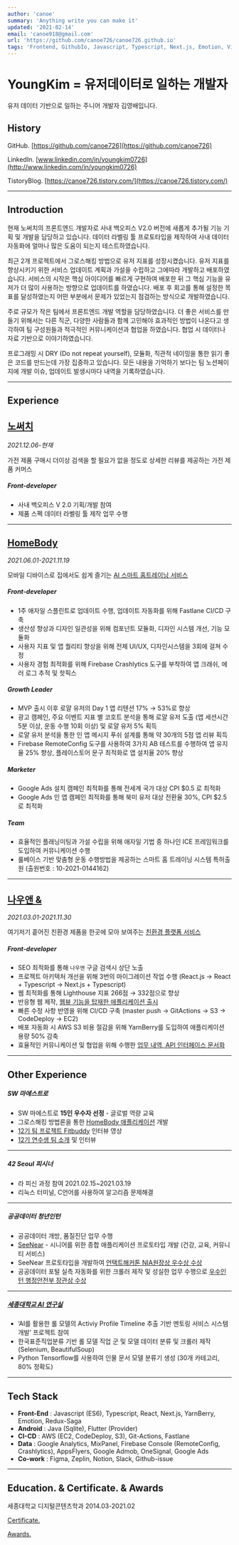 ```yaml
---
author: 'canoe'
summary: 'Anything write you can make it'
updated: '2021-02-14'
email: 'canoe918@gmail.com'
url: 'https://github.com/canoe726/canoe726.github.io'
tags: 'Frontend, GithubIo, Javascript, Typescript, Next.js, Emotion, Vite, Tailwind, Flutter'
---
```


# YoungKim =  유저데이터로 일하는 개발자

유저 데이터 기반으로 일하는 주니어 개발자 김영배입니다.

## History

GitHub. [https://github.com/canoe726](https://github.com/canoe726)

LinkedIn. [www.linkedin.com/in/youngkim0726](http://www.linkedin.com/in/youngkim0726)

TistoryBlog. [https://canoe726.tistory.com/](https://canoe726.tistory.com/)

---

## Introduction

현재 노써치의 프론트엔드 개발자로 사내 백오피스 V2.0 버전에 새롭게 추가될 기능 기획 및 개발을 담당하고 있습니다. 데이터 라벨링 툴 프로토타입을 제작하여 사내 데이터 자동화에 얼마나 많은 도움이 되는지 테스트하였습니다.

최근 2개 프로젝트에서 그로스해킹 방법으로 유저 지표를 성장시켰습니다. 유저 지표를 향상시키기 위한 서비스 업데이트 계획과 가설을 수립하고 그에따라 개발하고 배포하였습니다. 서비스의 시작은 핵심 아이디어를 빠르게 구현하여 배포한 뒤 그 핵심 기능을 유저가 더 많이 사용하는 방향으로 업데이트를 하였습니다. 배포 후 회고를 통해 설정한 목표를 달성하였는지 어떤 부분에서 문제가 있었는지 점검하는 방식으로 개발하였습니다.

주로 규모가 작은 팀에서 프론트엔드 개발 역할을 담당하였습니다. 더 좋은 서비스를 만들기 위해서는 다른 직군, 다양한 사람들과 함께 고민해야 효과적인 방법이 나온다고 생각하여 팀 구성원들과 적극적인 커뮤니케이션과 협업을 하였습니다. 협업 시 데이터나 자료 기반으로 이야기하였습니다.

프로그래밍 시 DRY (Do not repeat yourself), 모듈화, 직관적 네이밍을 통한 읽기 좋은 코드를 만드는데 가장 집중하고 있습니다. 모든 내용을 기억하기 보다는 팀 노션페이지에 개발 이슈, 업데이트 발생시마다 내역을 기록하였습니다.

---

## Experience

## [노써치](https://nosearch.com/)

_2021.12.06-현재_

가전 제품 구매시 더이상 검색을 할 필요가 없을 정도로 상세한 리뷰를 제공하는 가전 제품 커머스

##### Front-developer

- 사내 백오피스 V 2.0 기획/개발 참여
- 제품 스펙 데이터 라벨링 툴 제작 업무 수행

---

## [HomeBody](https://play.google.com/store/apps/details?id=com.fitbuddy.homebody)

_2021.06.01-2021.11.19_

모바일 디바이스로 집에서도 쉽게 즐기는 [AI 스마트 홈트레이닝 서비스](https://www.notion.so/HomeBody-6f6112f425fa4e32a8e1af0fac487934)

##### Front-developer

- 1주 애자일 스플린트로 업데이트 수행, 업데이트 자동화를 위해 Fastlane CI/CD 구축
- 생산성 향상과 디자인 일관성을 위해 컴포넌트 모듈화, 디자인 시스템 개선, 기능 모듈화
- 사용자 지표 및 앱 퀄리티 향상을 위해 전체 UI/UX, 디자인시스템을 3회에 걸쳐 수정
- 사용자 경험 최적화를 위해 Firebase Crashlytics 도구를 부착하여 앱 크래쉬, 에러 로그 추적 및 핫픽스

##### Growth Leader

- MVP 출시 이후 로얄 유저의 Day 1 앱 리텐션 17% → 53%로 향상
- 광고 캠페인, 주요 이벤트 지표 별 코호트 분석을 통해 로얄 유저 도출 (앱 세션시간 5분 이상, 운동 수행 10회 이상) 및 로얄 유저 5% 획득
- 로얄 유저 분석을 통한 인 앱 메시지 푸쉬 설계를 통해 약 30개의 5점 앱 리뷰 획득
- Firebase RemoteConfig 도구를 사용하여 3가지 AB 테스트를 수행하여 앱 유지율 25% 향상, 플레이스토어 문구 최적화로 앱 설치율 20% 향상

##### Marketer

- Google Ads 설치 캠페인 최적화를 통해 전세계 국가 대상 CPI $0.5 로 최적화
- Google Ads 인 앱 캠페인 최적화를 통해 북미 유저 대상 전환율 30%, CPI $2.5 로 최적화

##### Team

- 효율적인 플래닝미팅과 가설 수립을 위해 애자일 기법 중 하나인 ICE 프레임워크를 도입하여 커뮤니케이션 수행
- 룰베이스 기반 맞춤형 운동 수행방법을 제공하는 스마트 홈 트레이닝 시스템 특허출원 (출원번호 : 10-2021-0144162)

---

## [나우앤 &](http://nowand.life/)

_2021.03.01-2021.11.30_

여기저기 흩어진 친환경 제품을 한곳에 모아 보여주는 [친환경 플랫폼 서비스](https://www.notion.so/Nowand-26e1c923680c42f994cad28e36744ec4)

##### Front-developer


- SEO 최적화를 통해 `나우앤` 구글 검색시 상단 노출
- 프로젝트 아키텍처 개선을 위해 3번의 마이그레이션 작업 수행 (React.js → React + Typescript → Next.js + Typescript)
- 웹 최적화를 통해 Lighthouse 지표 266점 → 332점으로 향상
- 반응형 웹 제작, [웹뷰 기능을 탑재한 애플리케이션 출시](https://play.google.com/store/apps/details?id=com.moregreen.nowandapplication)
- 빠른 수정 사항 반영을 위해 CI/CD 구축 (master push → GitActions → S3 → CodeDeploy → EC2)
- 배포 자동화 시 AWS S3 비용 절감을 위해 YarnBerry를 도입하여 애플리케이션 용량 50% 감축
- 효율적인 커뮤니케이션 및 협업을 위해 수행한 [업무 내역, API 인터페이스 문서화](https://www.notion.so/Frontend-c02cd9910993417fa7422f7fa0c3fd45)

---

## Other Experience

##### SW 마에스트로

- SW 마에스트로 **15인 우수자 선정** - 글로벌 역량 교육
- 그로스해킹 방법론을 통한 [HomeBody 애플리케이션](https://github.com/canoe726/HomeBody_readme) 개발
- [12기 팀 프로젝트 Fitbuddy](https://www.youtube.com/watch?v=631lio3Y8G8) 인터뷰 영상
- [12기 연수생 팀 소개](https://www.swmaestro.org/sw/bbs/B0000006/view.do?nttId=24492&menuNo=200015&searchCnd=1&searchWrd=fit&pageIndex=1) 및 인터뷰

---

##### 42 Seoul 피시너

- 라 피신 과정 참여 2021.02.15~2021.03.19
- 리눅스 터미널, C언어를 사용하여 알고리즘 문제해결

---

##### 공공데이터 청년인턴

- 공공데이터 개방, 품질진단 업무 수행
- [SeeNear](https://github.com/canoe726/PublicDataHackerton_SeeNear) - 시니어를 위한 종합 애플리케이션 프로토타입 개발 (건강, 교육, 커뮤니티 서비스)
- SeeNear 프로토타입을 개발하여 [언택트해커톤 NIA원장상 우수상 수상](https://www.notion.so/f0878e8759874dfdb40b171214abbad5)
- 공공데이터 포털 실측 자동화를 위한 크롤러 제작 및 성실한 업무 수행으로 [우수인턴 행정안전부 장관상 수상](https://youtu.be/CjCCaSy6Wz0?t=3319)

---

##### [세종대학교 AI 연구실](https://www.notion.so/a7c3ff255f204ce2ac78477125c19d41)

- ‘AI를 활용한 롤 모델의 Activiy Profile Timeline 추출 기반 멘토링 서비스 시스템 개발’ 프로젝트 참여
- 한국표준직업분류 기반 롤 모델 직업 군 및 모델 데이터 분류 및 크롤러 제작 (Selenium, BeautifulSoup)
- Python Tensorflow를 사용하여 인물 문서 모델 분류기 생성 (30개 카테고리, 80% 정확도)

---

## Tech Stack

- **Front-End** : Javascript (ES6), Typescript, React, Next.js, YarnBerry, Emotion, Redux-Saga
- **Android** : Java (Sqlite), Flutter (Provider)
- **CI-CD** : AWS (EC2, CodeDeploy, S3), Git-Actions, Fastlane
- **Data** : Google Analytics, MixPanel, Firebase Console (RemoteConfig, Crashlytics), AppsFlyers, Google Admob, OneSignal, Google Ads
- **Co-work** : Figma, Zeplin, Notion, Slack, Github-issue

---

## Education. & Certificate. & Awards

세종대학교 디지털콘텐츠학과 2014.03-2021.02

[Certificate.](https://www.notion.so/cb407f44ffa24c2da675159ffca459cc)

[Awards.](https://www.notion.so/78b2a7f6a2d442ec9690eae8acc5d499)
